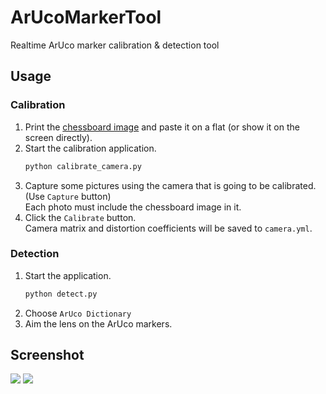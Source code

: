 # ArUcoMarkerTool
Realtime ArUco marker calibration & detection tool

## Usage

### Calibration

1. Print the [chessboard image](images/chessboard_9x6.png) and paste it on a flat (or show it on the screen directly).
2. Start the calibration application.
    ```bash
    python calibrate_camera.py
    ```
3. Capture some pictures using the camera that is going to be calibrated. (Use `Capture` button)  
   Each photo must include the chessboard image in it.
4. Click the `Calibrate` button.  
   Camera matrix and distortion coefficients will be saved to `camera.yml`.

### Detection

1. Start the application.
    ```bash
    python detect.py
    ```
2. Choose `ArUco Dictionary`
3. Aim the lens on the ArUco markers.

## Screenshot

![](images/screenshot_calibrate_camera.png)
![](images/screenshot_detect.png)

